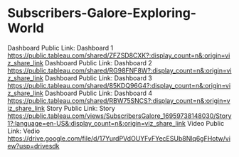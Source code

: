 # Subscribers-Galore-Exploring-World
Dashboard Public Link: Dashboard 1 https://public.tableau.com/shared/ZFZSD8CXK?:display_count=n&:origin=viz_share_link
Dashboard Public Link: Dashboard 2 https://public.tableau.com/shared/RG98FNF8W?:display_count=n&:origin=viz_share_link
Dashboard Public Link: Dashboard 3 https://public.tableau.com/shared/85KDQ96G4?:display_count=n&:origin=viz_share_link
Dashboard Public Link: Dashboard 4 https://public.tableau.com/shared/RBW75SNCS?:display_count=n&:origin=viz_share_link
Story Public Link: Story https://public.tableau.com/views/SubscribersGalore_16959738148030/Story1?:language=en-US&:display_count=n&:origin=viz_share_link
Video Public Link: Vedio https://drive.google.com/file/d/17YurdPVdOUYFvFYecESUb8Nlq6gFHotw/view?usp=drivesdk
